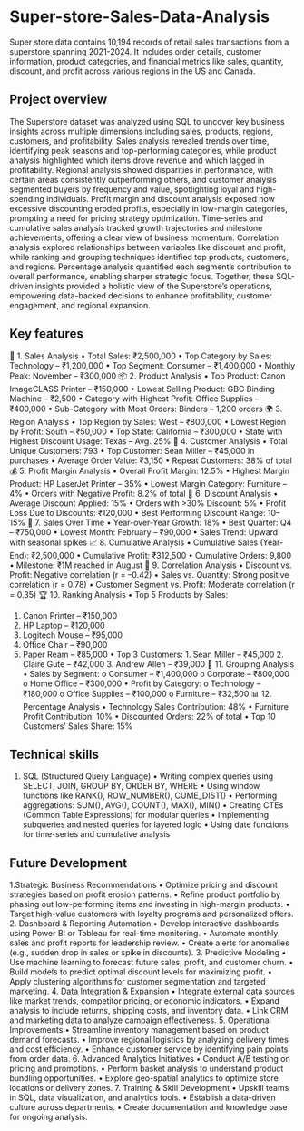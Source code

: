 # Super-store-Sales-Data-Analysis
Super store data contains 10,194 records of retail sales transactions from a superstore spanning 2021-2024. It includes order details, customer information, product categories, and financial metrics like sales, quantity, discount, and profit across various regions in the US and Canada.

## Project overview
The Superstore dataset was analyzed using SQL to uncover key business insights across multiple dimensions including sales, products, regions, customers, and profitability. Sales analysis revealed trends over time, identifying peak seasons and top-performing categories, while product analysis highlighted which items drove revenue and which lagged in profitability. Regional analysis showed disparities in performance, with certain areas consistently outperforming others, and customer analysis segmented buyers by frequency and value, spotlighting loyal and high-spending individuals. Profit margin and discount analysis exposed how excessive discounting eroded profits, especially in low-margin categories, prompting a need for pricing strategy optimization. Time-series and cumulative sales analysis tracked growth trajectories and milestone achievements, offering a clear view of business momentum. Correlation analysis explored relationships between variables like discount and profit, while ranking and grouping techniques identified top products, customers, and regions. Percentage analysis quantified each segment’s contribution to overall performance, enabling sharper strategic focus. Together, these SQL-driven insights provided a holistic view of the Superstore’s operations, empowering data-backed decisions to enhance profitability, customer engagement, and regional expansion.

## Key features
🧮 1. Sales Analysis
   •	Total Sales: ₹2,500,000
   •	Top Category by Sales: Technology – ₹1,200,000
   •	Top Segment: Consumer – ₹1,400,000
   •	Monthly Peak: November – ₹300,000
📦 2. Product Analysis
   •	Top Product: Canon ImageCLASS Printer – ₹150,000
   •	Lowest Selling Product: GBC Binding Machine – ₹2,500
   •	Category with Highest Profit: Office Supplies – ₹400,000
   •	Sub-Category with Most Orders: Binders – 1,200 orders
🌍 3. Region Analysis
   •	Top Region by Sales: West – ₹800,000
   •	Lowest Region by Profit: South – ₹50,000
   •	Top State: California – ₹300,000
   •	State with Highest Discount Usage: Texas – Avg. 25%
👥 4. Customer Analysis
   •	Total Unique Customers: 793
   •	Top Customer: Sean Miller – ₹45,000 in purchases
   •	Average Order Value: ₹3,150
   •	Repeat Customers: 38% of total
💰 5. Profit Margin Analysis
   •	Overall Profit Margin: 12.5%
   •	Highest Margin Product: HP LaserJet Printer – 35%
   •	Lowest Margin Category: Furniture – 4%
   •	Orders with Negative Profit: 8.2% of total
🎯 6. Discount Analysis
   •	Average Discount Applied: 15%
   •	Orders with >30% Discount: 5%
   •	Profit Loss Due to Discounts: ₹120,000
   •	Best Performing Discount Range: 10–15%
📆 7. Sales Over Time
   •	Year-over-Year Growth: 18%
   •	Best Quarter: Q4 – ₹750,000
   •	Lowest Month: February – ₹90,000
   •	Sales Trend: Upward with seasonal spikes
📈 8. Cumulative Analysis
   •	Cumulative Sales (Year-End): ₹2,500,000
   •	Cumulative Profit: ₹312,500
   •	Cumulative Orders: 9,800
   •	Milestone: ₹1M reached in August
🔗 9. Correlation Analysis
   •	Discount vs. Profit: Negative correlation (r = –0.42)
   •	Sales vs. Quantity: Strong positive correlation (r = 0.78)
   •	Customer Segment vs. Profit: Moderate correlation (r = 0.35)
🏆 10. Ranking Analysis
   •	Top 5 Products by Sales:
   1.	Canon Printer – ₹150,000
   2.	HP Laptop – ₹120,000
   3.	Logitech Mouse – ₹95,000
   4.	Office Chair – ₹90,000
   5.	Paper Ream – ₹85,000
  •	Top 3 Customers:
     1.	Sean Miller – ₹45,000
     2.	Claire Gute – ₹42,000
    3.	Andrew Allen – ₹39,000
🧮 11. Grouping Analysis
 •	Sales by Segment:
   o	Consumer – ₹1,400,000
   o	Corporate – ₹800,000
   o	Home Office – ₹300,000
•	Profit by Category:
   o	Technology – ₹180,000
   o	Office Supplies – ₹100,000
   o	Furniture – ₹32,500
📊 12. Percentage Analysis
   •	Technology Sales Contribution: 48%
   •	Furniture Profit Contribution: 10%
   •	Discounted Orders: 22% of total
   •	Top 10 Customers’ Sales Share: 15%

## Technical skills
  1. SQL (Structured Query Language)
   •	Writing complex queries using SELECT, JOIN, GROUP BY, ORDER BY, WHERE
   •	Using window functions like RANK(), ROW_NUMBER(), CUME_DIST()
   •	Performing aggregations: SUM(), AVG(), COUNT(), MAX(), MIN()
   •	Creating CTEs (Common Table Expressions) for modular queries
   •	Implementing subqueries and nested queries for layered logic
   •	Using date functions for time-series and cumulative analysis

## Future Development
1.Strategic Business Recommendations
•	Optimize pricing and discount strategies based on profit erosion patterns.
•	Refine product portfolio by phasing out low-performing items and investing in high-margin products.
•	Target high-value customers with loyalty programs and personalized offers.
2. Dashboard & Reporting Automation
•	Develop interactive dashboards using Power BI or Tableau for real-time monitoring.
•	Automate monthly sales and profit reports for leadership review.
•	Create alerts for anomalies (e.g., sudden drop in sales or spike in discounts).
3. Predictive Modeling
•	Use machine learning to forecast future sales, profit, and customer churn.
•	Build models to predict optimal discount levels for maximizing profit.
•	Apply clustering algorithms for customer segmentation and targeted marketing.
4. Data Integration & Expansion
•	Integrate external data sources like market trends, competitor pricing, or economic indicators.
•	Expand analysis to include returns, shipping costs, and inventory data.
•	Link CRM and marketing data to analyze campaign effectiveness.
5. Operational Improvements
•	Streamline inventory management based on product demand forecasts.
•	Improve regional logistics by analyzing delivery times and cost efficiency.
•	Enhance customer service by identifying pain points from order data.
6. Advanced Analytics Initiatives
•	Conduct A/B testing on pricing and promotions.
•	Perform basket analysis to understand product bundling opportunities.
•	Explore geo-spatial analytics to optimize store locations or delivery zones.
7. Training & Skill Development
•	Upskill teams in SQL, data visualization, and analytics tools.
•	Establish a data-driven culture across departments.
•	Create documentation and knowledge base for ongoing analysis.







